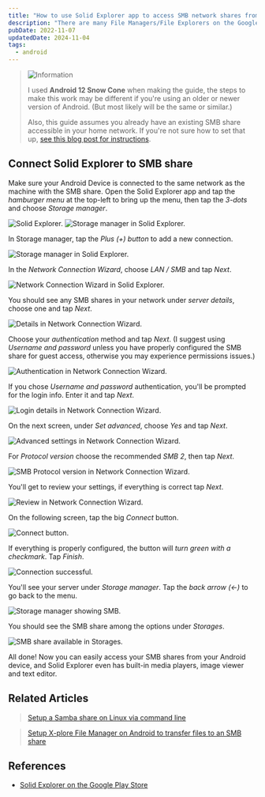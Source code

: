 ```yaml
---
title: "How to use Solid Explorer app to access SMB network shares from an Android device"
description: "There are many File Managers/File Explorers on the Google Play Store, but I wanted to easily access the Samba share on my server while on my home network. Solid Explorer is the solution I went with and it works well, so here is a quick guide to setting it up."
pubDate: 2022-11-07
updatedDate: 2024-11-04
tags:
  - android
---
```


> <img src="/assets/info.svg" class="info" loading="eager" decoding="async" alt="Information">
>
> I used **Android 12 Snow Cone** when making the guide, the steps to make this work may be different if you're using an older or newer version of Android. (But most likely will be the same or similar.)
> 
> Also, this guide assumes you already have an existing SMB share accessible in your home network. If you're not sure how to set that up, <a href="/blog/setup-a-samba-share-on-linux-via-command-line" target="_blank">see this blog post for instructions</a>.

## Connect Solid Explorer to SMB share

Make sure your Android Device is connected to the same network as the machine with the SMB share. Open the Solid Explorer app and
tap the _hamburger menu_ at the top-left to bring up the menu, then tap the _3-dots_ and choose _Storage manager_.

![Solid Explorer.](../../img/blog/solidexplorer1.jpg)
![Storage manager in Solid Explorer.](../../img/blog/solidexplorer2.jpg)


In Storage manager, tap the _Plus (+) button_ to add a new connection.

![Storage manager in Solid Explorer.](../../img/blog/solidexplorer3.jpg)

In the _Network Connection Wizard_, choose _LAN / SMB_ and tap _Next_.

![Network Connection Wizard in Solid Explorer.](../../img/blog/solidexplorer4.jpg)

You should see any SMB shares in your network under _server details_, choose one and tap _Next_.

![Details in Network Connection Wizard.](../../img/blog/solidexplorer5.jpg)

Choose your _authentication_ method and tap _Next_. (I suggest using _Username and password_ unless you have properly configured the SMB share for guest access, otherwise you may experience permissions issues.)

![Authentication in Network Connection Wizard.](../../img/blog/solidexplorer6.jpg)

If you chose _Username and password_ authentication, you'll be prompted for the login info. Enter it and tap _Next_.

![Login details in Network Connection Wizard.](../../img/blog/solidexplorer7.jpg)

On the next screen, under _Set advanced_, choose _Yes_ and tap _Next_.

![Advanced settings in Network Connection Wizard.](../../img/blog/solidexplorer8.jpg)

For _Protocol version_ choose the recommended _SMB 2_, then tap _Next_.

![SMB Protocol version in Network Connection Wizard.](../../img/blog/solidexplorer9.jpg)

You'll get to review your settings, if everything is correct tap _Next_.

![Review in Network Connection Wizard.](../../img/blog/solidexplorer10.jpg)

On the following screen, tap the big _Connect_ button.

![Connect button.](../../img/blog/solidexplorer11.jpg)

If everything is properly configured, the button will _turn green with a checkmark_. Tap _Finish_.

![Connection successful.](../../img/blog/solidexplorer12.jpg)

You'll see your server under _Storage manager_. Tap the _back arrow (<-)_ to go back to the menu.

![Storage manager showing SMB.](../../img/blog/solidexplorer13.jpg)

You should see the SMB share among the options under _Storages_.

![SMB share available in Storages.](../../img/blog/solidexplorer14.jpg)

All done! Now you can easily access your SMB shares from your Android device, and Solid Explorer even has built-in media players, image viewer and text editor.

## Related Articles

> [Setup a Samba share on Linux via command line](/blog/setup-a-samba-share-on-linux-via-command-line)

> [Setup X-plore File Manager on Android to transfer files to an SMB share](/blog/xplore-android-smb-share)

## References

- <a href="https://play.google.com/store/apps/details?id=pl.solidexplorer2&hl=en_US&gl=US&pli=1" target="_blank">Solid Explorer on the Google Play Store</a>
